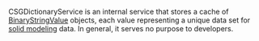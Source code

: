 CSGDictionaryService is an internal service that stores a cache of
[BinaryStringValue](https://create.roblox.com/docs/reference/engine/classes/BinaryStringValue) objects, each value representing a unique data set for
[solid modeling][1] data. In general, it serves no purpose to developers.

[1]: /building-and-visuals/modeling/solid-modeling